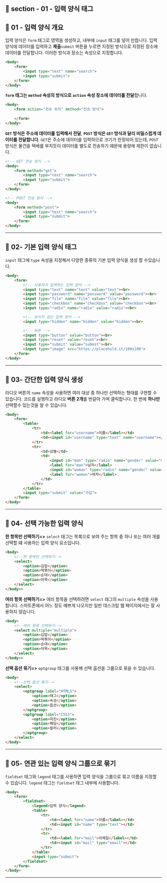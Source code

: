 ## 📝 section - 01 - 입력 양식 태그

## 📍 01 - 입력 양식 개요

입력 양식은 `form` 태그로 영역을 생성하고, 내부에 `input` 태그를 넣어 만듭니다. 입력 양식에 데이터를 입력하고 **제출**`submit` 버튼을 누르면 지정된 방식으로 지정된 장소에 데이터를 전달합니다. 이러한 방식과 장소는 속성으로 지정합니다.

```html
<body>
    <form>
        <input type="text" name="search">
        <input type="submit">
    </form>
</body>
```

 **`form` 태그는 `method` 속성의 방식으로 `action` 속성 장소에 데이터를 전달**합니다.

```html
<body>
    <form action="전송 위치" method="전송 방식">
        
    </form>
</body>
```

**`GET` 방식은 주소에 데이터를 입력해서 전달**, **`POST` 방식은 `GET` 방식과 달리 비밀스럽게 데이터를 전달합니다**. `GET`은 주소에 데이터를 입력하므로 크기가 한정되어 있는데, `POST` 방식은 물건을 택배를 부치듯이 데이터를 별도로 전송하기 떄문에 용량에 제한이 없습니다.

```html
<!-- GET 전송 방식 -->
<body>
    <form method="get">
        <input type="text" name="search">
        <input type="submit">
    </form>
</body>
```

```html
<!-- POST 전송 방식 -->
<body>
    <form method="post">
        <input type="text" name="search">
        <input type="submit">
    </form>
</body>
```

---
## 📍 02- 기본 입력 양식 태그

`input` 태그에 `type` 속성을 지정해서 다양한 종류의 기본 입력 양식을 생성 할 수있습니다.

```html
<body>
    <form>
        <!-- 사용자가 입력하는 입력 양식 -->
        <input type="text" name="text" value="text"><br>
        <input type="password" name="password" value="password"><br>
        <input type="file" name="file" value="file"><br>
        <input type="checkbox" name="checkbox" value="checkbox"><br>
        <input type="radio" name="radio" value="radio"><br>

        <!-- 보이지 않는 입력 양식 -->
        <input type="hidden" name="hidden" value="hidden"><br>

        <!-- 버튼 -->
        <input type="button" value="button"><br>
        <input type="reset" value="reset"><br>
        <input type="submit" value="submit"><br>
        <input type="image" src="https://placehold.it/100x100">
    </form>
</body>
```

---
## 📍 03- 간단한 입력 양식 생성

라디오 버튼의 `name` 속성을 사용하면 여러 대상 중 하나만 선택하는 형태를 구현할 수 있습니다. 코드를 실행하고 라디오 **버튼 2개**를 번갈아 가며 클릭합니다. 한 번에 **하나만** 선택할수 있는것을 알 수 있습니다.

```html
<body>
    <form>
        <table>
            <tr>
                <td><label for="username">이름</label></td>
                <td><input id="username" type="text" name="username"></td>
            </tr>
            <tr>
                <td>성별</td>
                <td>
                    <input id="man" type="radio" name="gender" value="m">
                    <label for="man">남자</label>
                    <input id="woman" type="radio" name="gender" value="w">
                    <label for="woman">여자</label>
                </td>
            </tr>
        </table>  
        <input type="submit" value="가입">
    </form>
</body>
```

---
## 📍 04- 선택 가능한 입력 양식

**한 항목만 선택하기=>** `select` 태그는 목록으로 보여 주는 항목 중 하나 또는 여러 개를 선택할 떄 사용하는 입력 양식 요소입니다.

```html
<body>
    <!--한 항목만 선택하기-->
    <select>
        <option>김밥</option>
        <option>떡볶이</option>
        <option>순대</option>
        <option>어묵</option>
    </select>
</body>>
```
**여러 항목 선택하기=>** 여러 항목을 선택하려면 `select` 태그의 `multiple` 속성을 사용합니다. 스마트폰에서 어느 정도 예쁘게 나오지만 일반 데스크탑 웹 페이지에서는 잘 사용하지 않습니다.

```html
<body>
    <!--여러 항목 선택하기-->
    <select multiple="multiple">
        <option>김밥</option>
        <option>떡볶이</option>
        <option>순대</option>
        <option>어묵</option>
    </select>
</body>>
```

**선택 옵션 묶기=>** `optgroup` 태그를 사용해 선택 옵션을 그룹으로 묶을 수 있습니다.

```html
<body>
    <!--선택 옵션 묶기-->
    <select>
        <optgroup label="HTML5">
            <option>태그</option>
            <option>속성</option>
            <option>옵션</option>
        </optgroup>
        <optgroup label="CSS3">
            <option>마진</option>
            <option>패딩</option>
            <option>컬러</option>
        </optgroup>
    </select>
</body>
```

---
## 📍 05- 연관 있는 입력 양식 그룹으로 묶기

`fieldset` 태그와 `legend` 태그를 사용하면 입력 양식을 그룹으로 묶고 이름을 지정할 수 있습니다. `legend` 태그는 `fieldset` 태그 내부에 사용합니다.

```html
<body>
    <form>
        <fieldset>
            <legend>입력 양식</legend>
            <table>
                <tr>
                    <td><label for="name">이름</label></td>
                    <td><input id="name" type="text"></td>
                </tr>
                <tr>
                    <td><label for="mail">이메일</label></td>
                    <td><input id="mail" type="email"></td>
                </tr>
            </table>
            <input type="submit">
        </fieldset>
    </form>
</body>
```

---
